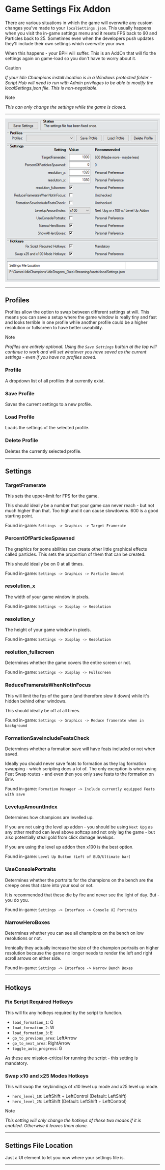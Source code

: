 # Game Settings Fix Addon

There are various situations in which the game will overwrite any custom changes you've made to your `localSettings.json`. This usually happens when you visit the in-game settings menu and it resets FPS back to 60 and Particles back to 25. Sometimes even when the developers push updates they'll include their own settings which overwrite your own.

When this happens - your BPH will suffer. This is an AddOn that will fix the settings again on game-load so you don't have to worry about it.

> [!CAUTION]
> *If your Idle Champions install location is in a Windows protected folder - Script Hub will need to run with Admin privileges to be able to modify the localSettings.json file. This is non-negotiable.*

> [!NOTE]
> *This can only change the settings while the game is closed.*

___

![Game Settings Fix Addon Preview Image](images/GameSettingsFixAddonPreview.png)

___

## Profiles

Profiles allow the option to swap between different settings at will. This means you can save a setup where the game window is really tiny and fast and looks terrible in one profile while another profile could be a higher resolution or fullscreen to have better useability.

> [!NOTE]
> *Profiles are entirely optional. Using the `Save Settings` button at the top will continue to work and will set whatever you have saved as the current settings - even if you have no profiles saved.*

### Profile

A dropdown list of all profiles that currently exist.

### Save Profile

Saves the current settings to a new profile.

### Load Profile

Loads the settings of the selected profile.

### Delete Profile

Deletes the currently selected profile.

___

## Settings

### TargetFramerate

This sets the upper-limit for FPS for the game.

This should ideally be a number that your game can never reach - but not much higher than that. Too high and it can cause slowdowns. 600 is a good starting point.

Found in-game: `Settings -> Graphics -> Target Framerate`

### PercentOfParticlesSpawned

The graphics for some abilities can create other little graphical effects called particles. This sets the proportion of them that can be created.

This should ideally be on 0 at all times.

Found in-game: `Settings -> Graphics -> Particle Amount`

### resolution_x

The width of your game window in pixels.

Found in-game: `Settings -> Display -> Resolution`

### resolution_y

The height of your game window in pixels.

Found in-game: `Settings -> Display -> Resolution`

### reolution_fullscreen

Determines whether the game covers the entire screen or not.

Found in-game: `Settings -> Display -> Fullscreen`

### ReduceFramerateWhenNotInFocus

This will limit the fps of the game (and therefore slow it down) while it's hidden behind other windows.

This should ideally be off at all times.

Found in-game: `Settings -> Graphics -> Reduce framerate when in background`

### FormationSaveIncludeFeatsCheck

Determines whether a formation save will have feats included or not when saved.

Ideally you should never save feats to formation as they lag formation swapping - which scripting does a lot of. The only exception is when using Feat Swap routes - and even then you only save feats to the formation on Briv.

Found in-game: `Formation Manager -> Include currently equipped Feats with save`

### LevelupAmountIndex

Determines how champions are levelled up.

If you are not using the level up addon - you should be using `Next Upg` as any other method can level above softcap and not only lag the game - but also potentially steal gold from click damage levelups.

If you are using the level up addon then x100 is the best option.

Found in-game: `Level Up Button (Left of BUD/Ultimate bar)`

### UseConsolePortraits

Determines whether the portraits for the champions on the bench are the creepy ones that stare into your soul or not.

It is recommended that these die by fire and never see the light of day. But - you do you.

Found in-game: `Settings -> Interface -> Console UI Portraits`

### NarrowHeroBoxes

Determines whether you can see all champions on the bench on low resolutions or not.

Ironically they actually increase the size of the champion portraits on higher resolution because the game no longer needs to render the left and right scroll arrows on either side.

Found in-game: `Settings -> Interface -> Narrow Bench Boxes`

___

## Hotkeys

### Fix Script Required Hotkeys

This will fix any hotkeys required by the script to function.
- `load_formation_1`: Q
- `load_formation_2`: W
- `load_formation_3`: E
- `go_to_previous_area`: LeftArrow
- `go_to_next_area`: RightArrow
- `toggle_auto_progress`: G

As these are mission-critical for running the script - this setting is mandatory.

### Swap x10 and x25 Modes Hotkeys

This will swap the keybindings of x10 level up mode and x25 level up mode.
- `hero_level_10`: LeftShift + LeftControl (Default: LeftShift)
- `hero_level_25`: LeftShift (Default: LeftShift + LeftControl)

> [!NOTE]
> *This setting will only change the hotkeys of these two modes if it is enabled. Otherwise it leaves them alone.*

___

## Settings File Location

Just a UI element to let you now where your settings file is.

___